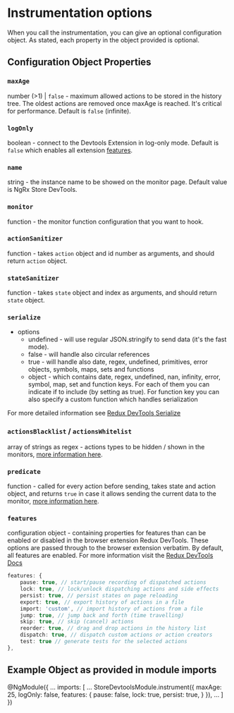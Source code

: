 # Instrumentation options

When you call the instrumentation, you can give an optional configuration object. As stated, each property in the object provided is optional.

## Configuration Object Properties

### `maxAge`

number (>1) | `false` - maximum allowed actions to be stored in the history tree. The oldest actions are removed once maxAge is reached. It's critical for performance. Default is `false` (infinite).

### `logOnly`

boolean - connect to the Devtools Extension in log-only mode. Default is `false` which enables all extension [features](https://github.com/zalmoxisus/redux-devtools-extension/blob/master/docs/API/Arguments.md#features).

### `name`

string - the instance name to be showed on the monitor page. Default value is NgRx Store DevTools.

### `monitor`

function - the monitor function configuration that you want to hook.

### `actionSanitizer`

function - takes `action` object and id number as arguments, and should return `action` object.

### `stateSanitizer`

function - takes `state` object and index as arguments, and should return `state` object.

### `serialize`

- options
  - undefined - will use regular JSON.stringify to send data (it's the fast mode).
  - false - will handle also circular references
  - true - will handle also date, regex, undefined, primitives, error objects, symbols, maps, sets and functions
  - object - which contains date, regex, undefined, nan, infinity, error, symbol, map, set and function keys. For each of them you can indicate if to include (by setting as true). For function key you can also specify a custom function which handles serialization

For more detailed information see [Redux DevTools Serialize](https://github.com/zalmoxisus/redux-devtools-extension/blob/master/docs/API/Arguments.md#serialize)

### `actionsBlacklist` / `actionsWhitelist`

array of strings as regex - actions types to be hidden / shown in the monitors, [more information here](https://github.com/zalmoxisus/redux-devtools-extension/blob/master/docs/API/Arguments.md#actionsblacklist--actionswhitelist).

### `predicate`

function - called for every action before sending, takes state and action object, and returns `true` in case it allows sending the current data to the monitor, [more information here](https://github.com/zalmoxisus/redux-devtools-extension/blob/master/docs/API/Arguments.md#predicate).

### `features`

configuration object - containing properties for features than can be enabled or disabled in the browser extension Redux DevTools. These options are passed through to the browser extension verbatim. By default, all features are enabled. For more information visit the [Redux DevTools Docs](https://github.com/zalmoxisus/redux-devtools-extension/blob/master/docs/API/Arguments.md#features)

```typescript
features: {
    pause: true, // start/pause recording of dispatched actions
    lock: true, // lock/unlock dispatching actions and side effects    
    persist: true, // persist states on page reloading
    export: true, // export history of actions in a file
    import: 'custom', // import history of actions from a file
    jump: true, // jump back and forth (time travelling)
    skip: true, // skip (cancel) actions
    reorder: true, // drag and drop actions in the history list 
    dispatch: true, // dispatch custom actions or action creators
    test: true // generate tests for the selected actions
},
```

## Example Object as provided in module imports

<code-example header="app.module.ts">
@NgModule({
  ...
  imports: [
    ...
    StoreDevtoolsModule.instrument({
          maxAge: 25,
          logOnly: false,
          features: {
            pause: false,
            lock: true,
            persist: true,
          }
        }),
    ...
  ]
})
</code-example>
